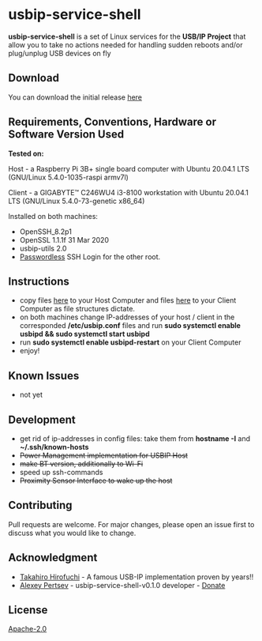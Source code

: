 # usbip-service-shell

**usbip-service-shell** is a set of Linux services for the **USB/IP Project** that allow you to take no actions needed for handling sudden reboots and/or plug/unplug USB devices on fly

## Download
You can download the initial release [here](https://github.com/alpertsev/usbip-service-shell/releases/tag/v0.1.0)

## Requirements, Conventions, Hardware or Software Version Used ##

**Tested on:**

Host - a Raspberry Pi 3B+ single board computer with Ubuntu 20.04.1 LTS (GNU/Linux 5.4.0-1035-raspi armv7l)

Client - a GIGABYTE™ C246WU4 i3-8100 workstation with Ubuntu 20.04.1 LTS (GNU/Linux 5.4.0-73-genetic x86_64)

Installed on both machines:
 * OpenSSH_8.2p1
 * OpenSSL 1.1.1f 31 Mar 2020
 * usbip-utils 2.0
 * [Passwordless](https://www.redhat.com/sysadmin/passwordless-ssh) SSH Login for the other root.

## Instructions
 - copy files [here](https://github.com/alpertsev/usbip-service-shell/tree/main/host) to your Host Computer and files [here](https://github.com/alpertsev/usbip-service-shell/tree/main/client) to your Client Computer as file structures dictate.
 - on both machines change IP-addresses of your host / client in the corresponded **/etc/usbip.conf** files and run **sudo systemctl enable usbipd && sudo systemctl start usbipd**
 - run **sudo systemctl enable usbipd-restart** on your Client Computer
 - enjoy!

## Known Issues
- not yet

## Development
 - get rid of ip-addresses in config files: take them from **hostname -I** and **~/.ssh/known-hosts**
 - ~~Power Management implementation for USBIP Host~~
 - ~~make BT version, additionally to Wi-Fi~~
 - speed up ssh-commands
 - ~~Proximity Sensor Interface to wake up the host~~
 
## Contributing
Pull requests are welcome. For major changes, please open an issue first to discuss what you would like to change.

## Acknowledgment
- [Takahiro Hirofuchi](http://usbip.sourceforge.net/) - A famous USB-IP implementation proven by years!!
- [Alexey Pertsev](https://www.alpertsev.com/) - usbip-service-shell-v0.1.0 developer - [Donate](https://paypal.me/alpertsev)

## License
[Apache-2.0](http://www.apache.org/licenses/LICENSE-2.0)
